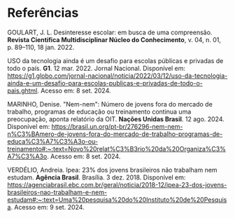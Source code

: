 # Referências

GOULART, J. L. Desinteresse escolar: em busca de uma compreensão. **Revista Científica Multidisciplinar Núcleo do Conhecimento**, v. 04, n. 01, p. 89–110, 18 jan. 2022. 

USO da tecnologia ainda é um desafio para escolas públicas e privadas de todo o país. **G1**. 12 mar. 2022. Jornal Nacional. Disponível em: <https://g1.globo.com/jornal-nacional/noticia/2022/03/12/uso-da-tecnologia-ainda-e-um-desafio-para-escolas-publicas-e-privadas-de-todo-o-pais.ghtml>. Acesso em: 8 set. 2024. 

MARINHO, Denise. "Nem-nem": Número de jovens fora do mercado de trabalho, programas de educação ou treinamento continua uma preocupação, aponta relatório da OIT. **Nações Unidas Brasil**. 12 ago. 2024. Disponível em: <https://brasil.un.org/pt-br/276296-nem-nem-n%C3%BAmero-de-jovens-fora-do-mercado-de-trabalho-programas-de-educa%C3%A7%C3%A3o-ou-treinamento#:~:text=Novo%20relat%C3%B3rio%20da%20Organiza%C3%A7%C3%A3o>. Acesso em: 8 set. 2024.

VERDÉLIO, Andreia. Ipea: 23% dos jovens brasileiros não trabalham nem estudam. **Agência Brasil**. Brasília. 3 dez. 2018. Disponível em: <https://agenciabrasil.ebc.com.br/geral/noticia/2018-12/ipea-23-dos-jovens-brasileiros-nao-trabalham-e-nem-estudam#:~:text=Uma%20pesquisa%20do%20Instituto%20de%20Pesquisa>. Acesso em: 9 set. 2024.
